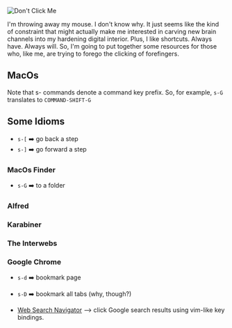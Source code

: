 ![Don't Click Me](https://media.giphy.com/media/xUPGcoTKhfDvStjxMA/source.gif)

I'm throwing away my mouse. I don't know why. It just seems like the kind of constraint that might actually make me interested in carving new brain channels into my hardening digital interior. Plus, I like shortcuts. Always have. Always will. So, I'm going to put together some resources for those who, like me, are trying to forego the clicking of forefingers.

## MacOs

Note that s- commands denote a command key prefix. So, for example, `s-G` translates to `COMMAND-SHIFT-G`

## Some Idioms

- `s-[` :arrow_right: go back a step 
- `s-]` :arrow_right: go forward a step

### MacOs Finder

- `s-G` :arrow_right: to a folder

### Alfred

### Karabiner

### The Interwebs

### Google Chrome

- `s-d` :arrow_right: bookmark page
- `s-D` :arrow_right: bookmark all tabs (why, though?)

- [Web Search Navigator](https://github.com/infokiller/web-search-navigator) --> click Google search results using vim-like key bindings.
